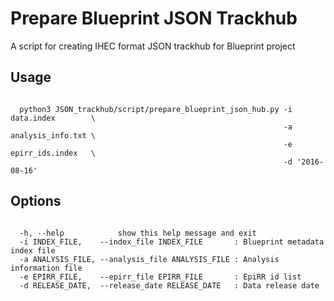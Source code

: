 # Prepare Blueprint JSON Trackhub

A script for creating IHEC format JSON trackhub for Blueprint project 

## Usage

<pre><code>
  python3 JSON_trackhub/script/prepare_blueprint_json_hub.py -i data.index        \
                                                             -a analysis_info.txt \
                                                             -e epirr_ids.index   \
                                                             -d '2016-08-16'
</pre></code>

## Options

<pre><code>
  -h, --help            show this help message and exit
  -i INDEX_FILE,    --index_file INDEX_FILE       : Blueprint metadata index file
  -a ANALYSIS_FILE, --analysis_file ANALYSIS_FILE : Analysis information file
  -e EPIRR_FILE,    --epirr_file EPIRR_FILE       : EpiRR id list
  -d RELEASE_DATE,  --release_date RELEASE_DATE   : Data release date
</pre></code>

